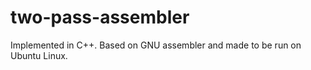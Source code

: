 # two-pass-assembler
Implemented in C++. Based on GNU assembler and made to be run on Ubuntu Linux.
